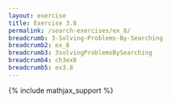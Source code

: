 ```yaml
---
layout: exercise
title: Exercise 3.8
permalink: /search-exercises/ex_8/
breadcrumb: 3-Solving-Problems-By-Searching
breadcrumb2: ex_8
breadcrumb3: 3solvingProblemsBySearching
breadcrumb4: ch3ex8
breadcrumb5: ex3.8
---
```


{% include mathjax_support %}

